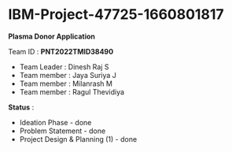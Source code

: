 # IBM-Project-47725-1660801817

**Plasma Donor Application**

Team ID : **PNT2022TMID38490**

* Team Leader : Dinesh Raj S
* Team member : Jaya Suriya J
* Team member : Milanrash M
* Team member : Ragul Thevidiya


**Status** :

* Ideation Phase - done
* Problem Statement - done
* Project Design & Planning (1) - done
